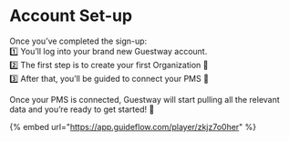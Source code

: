 # Account Set-up

Once you’ve completed the sign-up:\
1️⃣ You’ll log into your brand new Guestway account.\
2️⃣ The first step is to create your first Organization 🏢\
3️⃣ After that, you’ll be guided to connect your PMS 🔗

Once your PMS is connected, Guestway will start pulling all the relevant data and you’re ready to get started! 🚀

{% embed url="https://app.guideflow.com/player/zkjz7o0her" %}
